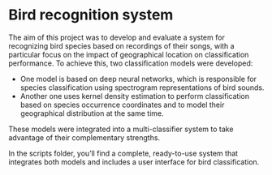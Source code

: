 # Bird recognition system
The aim of this project was to develop and evaluate a system for recognizing bird species based on recordings of their songs, with a particular focus on the impact of geographical location on classification performance. To achieve this, two classification models were developed:
- One model is based on deep neural networks, which is responsible for species classification using spectrogram representations of bird sounds.
- Another one uses kernel density estimation to perform classification based on species occurrence coordinates and to model their geographical distribution at the same time.
  
These models were integrated into a multi-classifier system to take advantage of their complementary strengths.

In the scripts folder, you’ll find a complete, ready-to-use system that integrates both models and includes a user interface for bird classification.
